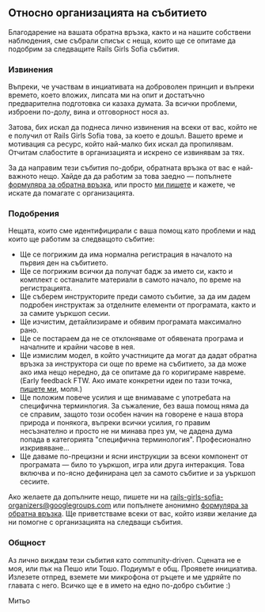 ## Относно организацията на събитието

Благодарение на вашата обратна връзка, както и на нашите собствени наблюдения, сме събрали списък с неща, които ще се опитаме да подобрим за следващите Rails Girls Sofia събития.

### Извинения

Въпреки, че участвам в инциативата на доброволен принцип и въпреки времето, което вложих, липсата ми на опит и достатъчно предварителна подготовка си казаха думата. За всички проблеми, изброени по-долу, вина и отговорност нося аз.

Затова, бих искал да поднеса лично извинения на всеки от вас, който не е получил от Rails Girls Sofia това, за което е дошъл. Вашето време и мотивация са ресурс, който най-малко бих искал да пропилявам. Отчитам слабостите в организацията и искрено се извинявам за тях.

За да направим тези събития по-добри, обратната връзка от вас е най-важното нещо. Хайде да да работим за това заедно — попълнете [формуляра за обратна връзка](https://docs.google.com/a/ddimitrov.name/forms/d/12diNi5-H6MPfzjg6UE5yZaR0ozcpFmAjM66B89wXdlU/viewform), или просто [ми пишете](mailto:rails-girls-sofia-organizers@googlegroups.com) и кажете, че искате да помагате с организацията.

### Подобрения

Нещата, които сме идентифицирали с ваша помощ като проблеми и над които ще работим за следващото събитие:

* Ще се погрижим да има нормална регистрация в началото на първия ден на събитието.
* Ще се погрижим всички да получат бадж за името си, както и комплект с останалите материали в самото начало, по време на регистрацията.
* Ще съберем инструкторите преди самото събитие, за да им дадем подробен инструктаж за отделните елементи от програмата, както и за самите уъркшоп сесии.
* Ще изчистим, детайлизираме и обявим програмата максимално рано.
* Ще се постараем да не се отклоняваме от обявената програма и началните и крайни часове в нея.
* Ще измислим модел, в който участниците да могат да дадат обратна връзка за инструктора си още по време на събитието, за да може ако има нещо нередно, да се опитаме да го коригираме навреме. (Early feedback FTW. Ако имате конкретни идеи по тази точка, [пишете ми](mailto:rails-girls-sofia-organizers@googlegroups.com), моля.)
* Ще положим повече усилия и ще внимаваме с употребата на специфична терминлогия. За съжаление, без ваша помощ няма да се справим, защото този особен начин на говорене е наша втора природа и понякога, въпреки всички усилия, го правим несъзнателно и просто не ни минава през ум, че дадена дума попада в категорията "специфична терминология". Професионално изкривяване…
* Ще даваме по-прецизни и ясни инструкции за всеки компонент от програмата — било то уъркшоп, игра или друга интеракция. Това включва и по-ясно дефинирана цел за самото събитие и за уъркшоп сесиите.

Ако желаете да допълните нещо, пишете ни на [rails-girls-sofia-organizers@googlegroups.com](mailto:rails-girls-sofia-organizers@googlegroups.com) или попълнете анонимно [формуляра за обратна връзка](https://docs.google.com/a/ddimitrov.name/forms/d/12diNi5-H6MPfzjg6UE5yZaR0ozcpFmAjM66B89wXdlU/viewform). Ще приветстваме всеки от вас, който изяви желание да ни помогне с организацията на следващи събития.

### Общност

Аз лично виждам тези събития като community-driven. Сцената не е моя, или пък на Пешо или Тошо. Подиумът е общ. Проявете инициатива. Излезете отпред, вземете ми микрофона от ръцете и ме удряйте по главата с него. Всичко ще е в името на едно по-добро събитие :)

Митьо
